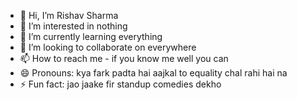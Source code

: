 - 👋 Hi, I’m Rishav Sharma
- 👀 I’m interested in nothing
- 🌱 I’m currently learning everything
- 💞️ I’m looking to collaborate on everywhere
- 📫 How to reach me - if you know me well you can
- 😄 Pronouns: kya fark padta hai aajkal to equality chal rahi hai na
- ⚡ Fun fact: jao jaake fir standup comedies dekho

<!---
rishav-rs0/rishav-rs0 is a ✨ special ✨ repository because its `README.md` (this file) appears on your GitHub profile.
You can click the Preview link to take a look at your changes.
--->
